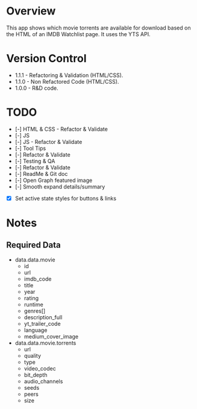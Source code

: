 # Overview
This app shows which movie torrents are available for download based on the HTML of an IMDB Watchlist page. It uses the YTS API.



# Version Control
- 1.1.1 - Refactoring & Validation (HTML/CSS).
- 1.1.0 - Non Refactored Code (HTML/CSS).
- 1.0.0 - R&D code.



# TODO
- [-] HTML & CSS - Refactor & Validate
- [-] JS
- [-] JS - Refactor & Validate
- [-] Tool Tips
- [-] Refactor & Validate
- [-] Testing & QA
- [-] Refactor & Validate
- [-] ReadMe & Git doc
- [-] Open Graph featured image
- [-] Smooth expand details/summary
- [x] Set active state styles for buttons & links



# Notes

## Required Data 
- data.data.movie
    - id
    - url
    - imdb_code
    - title
    - year
    - rating
    - runtime
    - genres[]
    - description_full
    - yt_trailer_code
    - language
    - medium_cover_image
- data.data.movie.torrents
    - url
    - quality
    - type
    - video_codec
    - bit_depth
    - audio_channels
    - seeds
    - peers
    - size